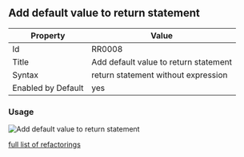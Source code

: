 ## Add default value to return statement

Property | Value
--- | ---
Id|RR0008
Title|Add default value to return statement
Syntax|return statement without expression
Enabled by Default|yes

### Usage

![Add default value to return statement](../../images/refactorings/AddDefaultValueToReturnStatement.png)

[full list of refactorings](Refactorings.md)